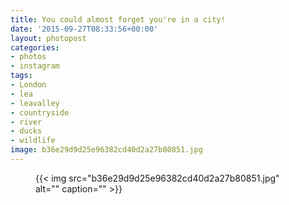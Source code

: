 ```yaml
---
title: You could almost forget you're in a city!
date: '2015-09-27T08:33:56+00:00'
layout: photopost
categories:
- photos
- instagram
tags:
- London
- lea
- leavalley
- countryside
- river
- ducks
- wildlife
image: b36e29d9d25e96382cd40d2a27b80851.jpg
---
```


<figure class="photo photo--square">
  {{< img src="b36e29d9d25e96382cd40d2a27b80851.jpg" alt="" caption="" >}}

</figure>





